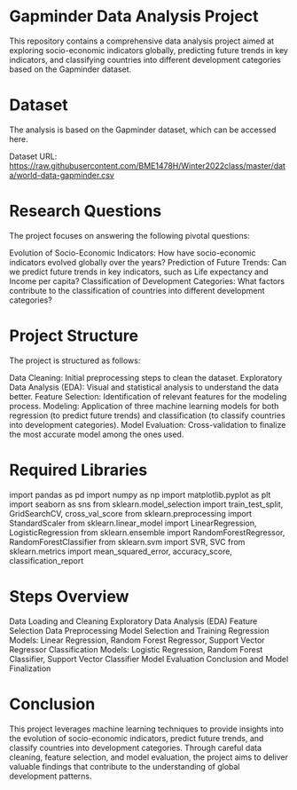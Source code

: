 Gapminder Data Analysis Project
===============================
This repository contains a comprehensive data analysis project aimed at exploring socio-economic indicators globally, predicting future trends in key indicators, and classifying countries into different development categories based on the Gapminder dataset.

Dataset
=======
The analysis is based on the Gapminder dataset, which can be accessed here.

Dataset URL: https://raw.githubusercontent.com/BME1478H/Winter2022class/master/data/world-data-gapminder.csv

Research Questions
==================
The project focuses on answering the following pivotal questions:

Evolution of Socio-Economic Indicators: How have socio-economic indicators evolved globally over the years?
Prediction of Future Trends: Can we predict future trends in key indicators, such as Life expectancy and Income per capita?
Classification of Development Categories: What factors contribute to the classification of countries into different development categories?


Project Structure
=================
The project is structured as follows:

Data Cleaning: Initial preprocessing steps to clean the dataset.
Exploratory Data Analysis (EDA): Visual and statistical analysis to understand the data better.
Feature Selection: Identification of relevant features for the modeling process.
Modeling: Application of three machine learning models for both regression (to predict future trends) and classification (to classify countries into development categories).
Model Evaluation: Cross-validation to finalize the most accurate model among the ones used.

Required Libraries
==================
import pandas as pd
import numpy as np
import matplotlib.pyplot as plt
import seaborn as sns
from sklearn.model_selection import train_test_split, GridSearchCV, cross_val_score
from sklearn.preprocessing import StandardScaler
from sklearn.linear_model import LinearRegression, LogisticRegression
from sklearn.ensemble import RandomForestRegressor, RandomForestClassifier
from sklearn.svm import SVR, SVC
from sklearn.metrics import mean_squared_error, accuracy_score, classification_report

Steps Overview
==============
Data Loading and Cleaning
Exploratory Data Analysis (EDA)
Feature Selection
Data Preprocessing
Model Selection and Training
Regression Models: Linear Regression, Random Forest Regressor, Support Vector Regressor
Classification Models: Logistic Regression, Random Forest Classifier, Support Vector Classifier
Model Evaluation
Conclusion and Model Finalization

Conclusion
==========
This project leverages machine learning techniques to provide insights into the evolution of socio-economic indicators, predict future trends, and classify countries into development categories. Through careful data cleaning, feature selection, and model evaluation, the project aims to deliver valuable findings that contribute to the understanding of global development patterns.


